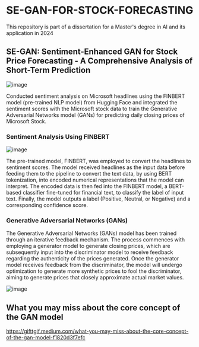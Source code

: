 # SE-GAN-FOR-STOCK-FORECASTING
This repository is part of a dissertation for a Master's degree in AI and its application in 2024

## SE-GAN: Sentiment-Enhanced GAN for Stock Price Forecasting - A Comprehensive Analysis of Short-Term Prediction

![image](https://github.com/user-attachments/assets/f580fe0a-8418-412c-9064-cba8db7b4f36)

Conducted sentiment analysis on Microsoft headlines using the FINBERT model (pre-trained NLP model) from Hugging Face and integrated the sentiment scores with the Microsoft stock data to train the Generative Adversarial Networks model (GANs) for predicting daily closing prices of Microsoft Stock.

### Sentiment Analysis Using FINBERT

![image](https://github.com/user-attachments/assets/940bfc9f-bac2-4a97-b33e-5036e57493b7) 

The pre-trained model, FINBERT, was employed to convert the headlines to sentiment scores. The model received headlines as the input data before feeding them
to the pipeline to convert the text data, by using BERT tokenization, into encoded numerical representations that the model can interpret. The encoded data is then fed into the FINBERT
model, a BERT-based classifier fine-tuned for financial text, to classify the label of input text. Finally, the model outputs a label (Positive, Neutral, or Negative) and a corresponding
confidence score. 

### Generative Adversarial Networks (GANs)

The Generative Adversarial Networks (GANs) model has been trained through an iterative feedback mechanism. The process commences with employing a generator model to generate
closing prices, which are subsequently input into the discriminator model to receive feedback regarding the authenticity of the prices generated. Once the generator model
receives feedback from the discriminator, the model will undergo optimization to generate more synthetic prices to fool the discriminator, aiming to generate prices that closely
approximate actual market values.

![image](https://github.com/user-attachments/assets/ba4b8ddc-2bb5-44e2-bce2-a93915606237)

## What you may miss about the core concept of the GAN model
https://gifttgif.medium.com/what-you-may-miss-about-the-core-concept-of-the-gan-model-f1820d3f7efc

